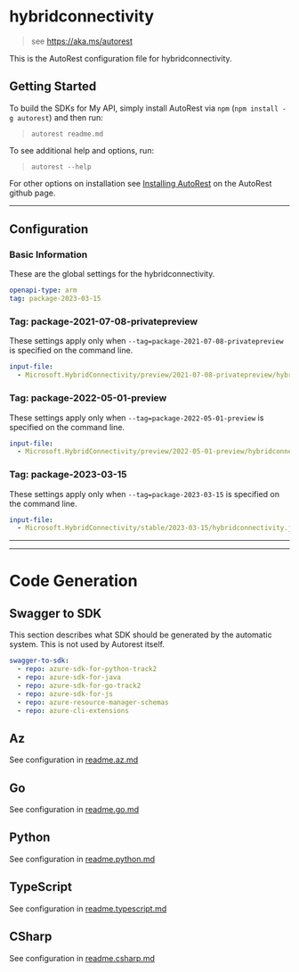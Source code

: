 # hybridconnectivity

> see https://aka.ms/autorest

This is the AutoRest configuration file for hybridconnectivity.

## Getting Started

To build the SDKs for My API, simply install AutoRest via `npm` (`npm install -g autorest`) and then run:

> `autorest readme.md`

To see additional help and options, run:

> `autorest --help`

For other options on installation see [Installing AutoRest](https://aka.ms/autorest/install) on the AutoRest github page.

---

## Configuration

### Basic Information

These are the global settings for the hybridconnectivity.

```yaml
openapi-type: arm
tag: package-2023-03-15
```

### Tag: package-2021-07-08-privatepreview

These settings apply only when `--tag=package-2021-07-08-privatepreview` is specified on the command line.

```yaml $(tag) == 'package-2021-07-08-privatepreview'
input-file:
  - Microsoft.HybridConnectivity/preview/2021-07-08-privatepreview/hybridconnectivity.json
```

### Tag: package-2022-05-01-preview

These settings apply only when `--tag=package-2022-05-01-preview` is specified on the command line.

```yaml $(tag) == 'package-2022-05-01-preview'
input-file:
  - Microsoft.HybridConnectivity/preview/2022-05-01-preview/hybridconnectivity.json
```
### Tag: package-2023-03-15

These settings apply only when `--tag=package-2023-03-15` is specified on the command line.

```yaml $(tag) == 'package-2023-03-15'
input-file:
  - Microsoft.HybridConnectivity/stable/2023-03-15/hybridconnectivity.json
```
---
---

# Code Generation

## Swagger to SDK

This section describes what SDK should be generated by the automatic system.
This is not used by Autorest itself.

```yaml $(swagger-to-sdk)
swagger-to-sdk:
  - repo: azure-sdk-for-python-track2
  - repo: azure-sdk-for-java
  - repo: azure-sdk-for-go-track2
  - repo: azure-sdk-for-js
  - repo: azure-resource-manager-schemas
  - repo: azure-cli-extensions
```
## Az

See configuration in [readme.az.md](./readme.az.md)

## Go

See configuration in [readme.go.md](./readme.go.md)

## Python

See configuration in [readme.python.md](./readme.python.md)

## TypeScript

See configuration in [readme.typescript.md](./readme.typescript.md)

## CSharp

See configuration in [readme.csharp.md](./readme.csharp.md)
